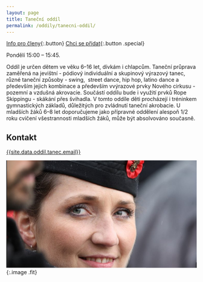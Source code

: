 ```yaml
---
layout: page
title: Taneční oddíl
permalink: /oddily/tanecni-oddil/
---
```


[Info pro členy](/{{site.data.oddil.tanec.kratke-url}}){:.button} [Chci se přidat](/clenstvi/){:.button .special}

Pondělí 15:00 – 15:45.

Oddíl je určen dětem ve věku 6–16 let, dívkám i chlapcům. Taneční průprava zaměřená na jevištní - pódiový individuální a skupinový výrazový tanec, různé taneční způsoby - swing,  street dance, hip hop, latino dance a především jejich kombinace a především vvýrazové prvky Nového cirkusu - pozemní a vzdušná akrovacie. Součástí oddílu bude i využití prvků Rope Skippingu - skákání přes švihadla. V tomto oddíle děti procházejí i tréninkem gymnastických základů, důležitých pro zvládnutí taneční akrobacie. U mladších žáků 6–8 let doporučujeme jako přípravné oddělení alespoň 1/2 roku cvičení všestrannosti mladších žáků, může být absolvováno současně.

## Kontakt

[{{site.data.oddil.tanec.email}}](mailto:{{site.data.oddil.tanec.email}})

![Hana Otáhalová, vedoucí oddílu tance](/images/otahalova.jpg "Hana Otáhalová, vedoucí oddílu tance"){:.image .fit}